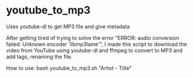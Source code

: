 # youtube_to_mp3
Uses youtube-dl to get MP3 file and give metadata

After getting tired of trying to solve the error "ERROR: audio conversion failed: Unknown encoder 'libmp3lame'", I made this script to download the video from YouTube using youtube-dl and ffmpeg to convert to MP3 and add tags, renaming the file.

How to use: bash youtube_to_mp3.sh <URL> "Artist - Title"
